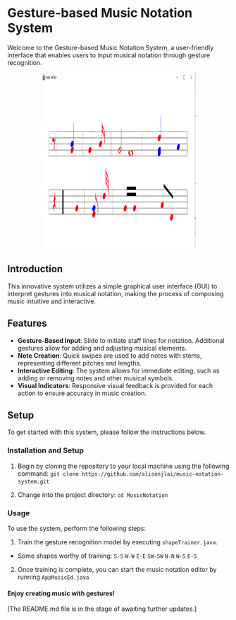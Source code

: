 # Gesture-based Music Notation System

Welcome to the Gesture-based Music Notation System, a user-friendly interface that enables users to input musical notation through gesture recognition.

<div align="center">
  <img src="screenshot.png" alt="screenshot" width="350" height="400">
</div>

## Introduction

This innovative system utilizes a simple graphical user interface (GUI) to interpret gestures into musical notation, making the process of composing music intuitive and interactive.

## Features

- **Gesture-Based Input**: Slide to initiate staff lines for notation. Additional gestures allow for adding and adjusting musical elements.
- **Note Creation**: Quick swipes are used to add notes with stems, representing different pitches and lengths.
- **Interactive Editing**: The system allows for immediate editing, such as adding or removing notes and other musical symbols.
- **Visual Indicators**: Responsive visual feedback is provided for each action to ensure accuracy in music creation.

## Setup

To get started with this system, please follow the instructions below.

### Installation and Setup

1. Begin by cloning the repository to your local machine using the following command: `git clone https://github.com/alisonjlai/music-notation-system.git`

2. Change into the project directory: `cd MusicNotation`

### Usage

To use the system, perform the following steps:

1. Train the gesture recognition model by executing `shapeTrainer.java`.

- Some shapes worthy of training: `S-S` `W-W` `E-E` `SW-SW` `N-N` `W-S` `E-S`

2. Once training is complete, you can start the music notation editor by running `AppMusicEd.java`

#### Enjoy creating music with gestures!

[The README.md file is in the stage of awaiting further updates.]
